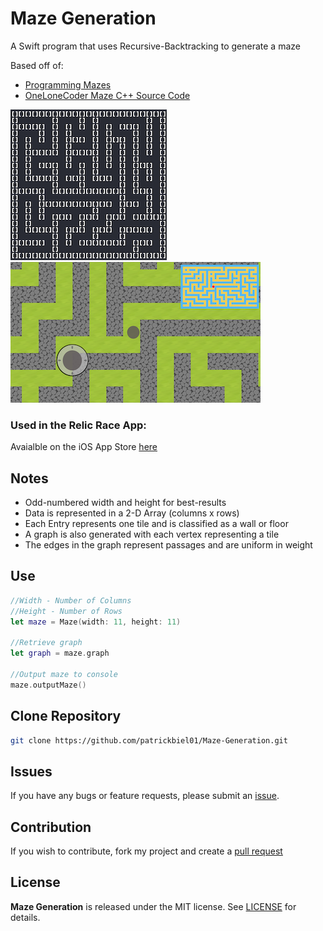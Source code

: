 # Maze Generation

A Swift program that uses Recursive-Backtracking to generate a maze

Based off of:
- [Programming Mazes](https://www.youtube.com/watch?v=Y37-gB83HKE)
- [OneLoneCoder Maze C++ Source Code](https://github.com/OneLoneCoder/videos/blob/master/OneLoneCoder_Mazes.cpp)

![Console Screenshot](https://github.com/patrickbiel01/Maze-Generation/blob/master/console-maze-screenshot.png)
![Game Screenshot](https://github.com/patrickbiel01/Maze-Generation/blob/master/game-maze-screenshot.png)

### Used in the Relic Race App:
Avaialble on the iOS App Store [here](https://apps.apple.com/ca/app/relic-race/id1476996951)

## Notes
* Odd-numbered width and height for best-results
* Data is represented in a 2-D Array (columns x rows)
* Each Entry represents one tile and is classified as a wall or floor
* A graph is also generated with each vertex representing a tile
* The edges in the graph represent passages and are uniform in weight

## Use
```swift
//Width - Number of Columns
//Height - Number of Rows
let maze = Maze(width: 11, height: 11)

//Retrieve graph
let graph = maze.graph

//Output maze to console
maze.outputMaze()
```

## Clone Repository
```bash
git clone https://github.com/patrickbiel01/Maze-Generation.git
```

## Issues
If you have any bugs or feature requests, please submit an [issue](https://github.com/patrickbiel01/Maze-Generation/issues).

## Contribution
If you wish to contribute, fork my project and create a [pull request](https://github.com/patrickbiel01/Maze-Generation/pulls)

## License
**Maze Generation** is released under the MIT license. See [LICENSE](https://github.com/patrickbiel01/Maze-Generation/blob/master/LICENSE) for details.
